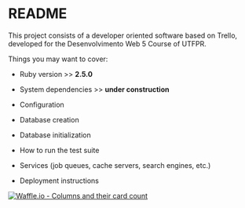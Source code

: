 # README

This project consists of a developer oriented software based on Trello, developed for the Desenvolvimento Web 5 Course of UTFPR.

Things you may want to cover:

* Ruby version >> **2.5.0**

* System dependencies >> **under construction**

* Configuration

* Database creation

* Database initialization

* How to run the test suite

* Services (job queues, cache servers, search engines, etc.)

* Deployment instructions

[![Waffle.io - Columns and their card count](https://badge.waffle.io/felipe-kosouski/scrumorganizer.svg?columns=all)](https://waffle.io/felipe-kosouski/scrumorganizer)
